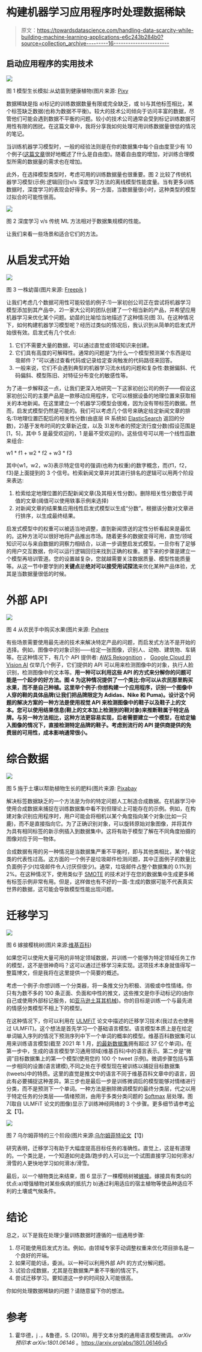# 构建机器学习应用程序时处理数据稀缺

> 原文：<https://towardsdatascience.com/handling-data-scarcity-while-building-machine-learning-applications-e6c243b284b0?source=collection_archive---------16----------------------->

## 启动应用程序的实用技术

![](img/7ecf78cd79521e681a586f4348b14326.png)

图 1 模型生长模拟:从幼苗到健康植物(图片来源: [Pixy](https://pixy.org/191894/)

数据稀缺是指 a)标记的训练数据数量有限或完全缺乏，或 b)与其他标签相比，某个标签缺乏数据(也称为数据不平衡)。较大的技术公司倾向于访问丰富的数据，尽管他们可能会遇到数据不平衡的问题。较小的技术公司通常会受到标记训练数据可用性有限的困扰。在这篇文章中，我将分享我如何处理可用训练数据量很低的情况的笔记。

当训练机器学习模型时，一般的经验法则是在你的数据集中每个自由度至少有 10 个例子([这篇文章](/dimensions-and-degrees-of-freedom-365461abcd5f)很好地概述了什么是自由度)。随着自由度的增加，对训练合理模型所需的数据量的需求也在增加。

此外，在选择模型类型时，考虑可用的训练数据量也很重要。图 2 比较了传统机器学习模型(示例:逻辑回归)v/s 深度学习方法的离线模型性能度量。当有更多训练数据时，深度学习的表现会好得多。另一方面，当数据量很小时，这种类型的模型过拟合的可能性很高。

![](img/55f7be17e07344f1c25c5e1d8264af71.png)

图 2 深度学习 v/s 传统 ML 方法相对于数据集规模的性能。

让我们来看一些场景和适合它们的方法。

# 从启发式开始

![](img/d7797c7f8dd96d00df45ac0c5d1644e8.png)

图 3 一株幼苗(图片来源: [Freepik](https://www.freepik.com/premium-photo/young-plant-new-life-growing-garden-sunlight_3857824.htm) )

让我们考虑几个数据可用性可能较低的例子:1)一家初创公司正在尝试将机器学习模型添加到其产品中，2)一家大公司的团队创建了一个相当新的产品，并希望应用机器学习来优化某个问题。幼苗的比喻恰当地描述了这种情况(图 3)。在这种情况下，如何构建机器学习模型呢？经历过类似的情况后，我认识到从简单的启发式开始很有效。启发式有几个优点:

1.  它们不需要大量的数据，可以通过直觉或领域知识来创建。
2.  它们具有高度的可解释性。通常的问题是“为什么一个模型预测某个东西是垃圾邮件？”可以通过查看代码或记录给定查询触发的代码路径来回答。
3.  一般来说，它们不会遇到典型的机器学习流水线的问题和复杂性:数据偏斜、代码偏斜、模型陈旧、对特征分布变化的敏感性等。

为了进一步解释这一点，让我们更深入地研究一下这家初创公司的例子——假设这家初创公司的主要产品是一款移动应用程序，它可以根据设备的地理位置来获取相关的本地新闻。在这里建立一个机器学习模型会很难，因为没有带标签的数据。然而，启发式模型仍然是可能的。我们可以考虑几个信号来确定给定新闻文章的排名:1)地理位置匹配后的相关性分数(由底层 IR 系统如 [ElasticSearch](https://www.elastic.co/) 返回的分数)，2)基于发布时间的文章新近度，以及 3)发布者的预定流行度分数(假设范围是[1，5]，其中 5 是最受欢迎的，1 是最不受欢迎的)。这些信号可以用一个线性函数来组合:

w1 * f1 + w2 * f2 + w3 * f3

其中{w1，w2，w3}表示特定信号的强调(也称为权重)的数字概念，而{f1，f2，f3}是上面提到的 3 个信号。检索新闻文章并对其进行排名的逻辑可以用两个阶段来表达:

1.  检索给定地理位置的匹配新闻文章(及其相关性分数)。删除相关性分数低于阈值的文章(阈值可以使用轶事示例来选择)
2.  对新闻文章的结果集应用线性启发式模型以生成“分数”。根据该分数对文章进行排序，以生成最终结果。

启发式模型中的权重可以被适当地调整，直到新闻馈送的定性分析看起来是最优的。这种方法可以很好地将产品推出市场。随着更多的数据变得可用，直觉/领域知识可以与来自数据的洞察力相结合，以进一步调整启发式模型。一旦你有了足够的用户交互数据，你可以运行逻辑回归来找到正确的权重。接下来的步骤是建立一个模型再培训管道。您的设置越复杂，您就越需要关注数据质量、模型性能质量等。从这一节中要学到的**关键点**是**绝对可以接受用试探法**来优化某种产品体验，尤其是当数据量很低的时候。

# 外部 API

![](img/a6dba51387936b6a003738adc0a64c32.png)

图 4 从农民手中购买水果(图片来源: [Pxhere](https://pxhere.com/en/photo/921012)

有些场景需要使用最先进的技术来解决特定产品的问题，而启发式方法不是开始的选择。例如，图像中的对象识别——给定一张图像，识别人、动物、建筑物、车辆等。在这种情况下，有几个 API 提供者: [AWS Rekognition](https://aws.amazon.com/rekognition/) ， [Google Cloud 的 Vision AI](https://cloud.google.com/vision) 仅举几个例子，它们提供的 API 可以用来检测图像中的对象，执行人脸识别，检测图像中的文本等。**用一种可以利用这些 API 的方式来分解你的问题可能是一个起步的好方法。图 4 为这种情况提供了一个类比:你可以从农民那里购买水果，而不是自己种植。这里举个例子:你想构建一个应用程序，识别一个图像中人穿的鞋的具体品牌(让我们把品牌限定为 Adidas、Nike 和 Puma)。设计这个问题的解决方案的一种方法是使用视觉 API 来检测图像中的鞋子以及鞋子上的文本。您可以使用结果信息(鞋上的文本加上检测到的鞋对象)来推断鞋属于特定品牌。与另一种方法相比，这种方法更容易实现，后者需要建立一个模型，在给定输入图像的情况下，直接检测特定品牌的鞋子。考虑到流行的 API 提供商提供的免费层的可用性，成本影响通常很小。**

# 综合数据

![](img/70aca0c950bb2925d3c4d5ba10c1f027.png)

图 5 施于土壤以帮助植物生长的肥料(图片来源: [Pixabay](https://pixabay.com/photos/tractor-field-agriculture-landscape-4543124/)

解决标签数据缺乏的一个方法是为你的特定问题人工制造合成数据。在机器学习中使用合成数据来捕捉在训练数据集中看不到但理论上可能存在的示例。例如，在构建对象识别应用程序时，用户可能会将相机以某个角度指向某个对象(比如一只鹿)，而不是直接指向它。为了正确识别对象，可以旋转原始对象图像，并将其作为具有相同标签的新示例插入到数据集中。这将有助于模型了解在不同角度拍摄的图像对应于同一物体。

合成数据有用的另一种情况是当数据集严重不平衡时，即与其他类相比，某个特定类的代表性过高。这方面的一个例子是垃圾邮件检测问题，其中正面例子的数量比负面例子少(垃圾邮件令人讨厌但很少)。通常，垃圾邮件占整个数据集的 0.1%到 2%。在这种情况下，使用类似于 [SMOTE](https://arxiv.org/pdf/1106.1813.pdf) 的技术对于在您的数据集中生成更多稀有标签示例非常有用。但是，这样做也有不好的一面-生成的数据可能不代表真实世界的数据，这可能会导致模型性能出现问题。

# 迁移学习

![](img/0cf93c1c6183af3a8b4fc766fcdc6c69.png)

图 6 嫁接樱桃树(图片来源:[维基百科](https://commons.wikimedia.org/wiki/File:Cherry_tree_grafting_4.jpg))

如果您可以使用大量可用的非特定领域数据，并训练一个能够为特定领域任务工作的模型，这不是很神奇吗？这可以通过迁移学习来实现。这项技术本身就值得写一整篇博文，但是我将在这里提供一个简要的概述。

考虑一个例子:你想训练一个分类器，将一条推文分为积极、消极或中性情绪。你只有为数不多的 100 条正面、负面和中性的推文，这些推文是你手动标记的(由你自己或使用外部标记服务，如[亚马逊土耳其机械](https://www.mturk.com/))。你的目标是训练一个与最先进的情感分类模型不相上下的模型。

在这种情况下，你可以利用在 [ULMFiT](https://arxiv.org/pdf/1801.06146.pdf) 论文中描述的迁移学习技术(我过去也使用过 ULMFiT)。这个想法是首先学习一个基础语言模型。语言模型本质上是在给定单词输入序列的情况下预测序列中下一个单词的概率的模型。维基百科数据集可以用来训练语言模型(截至 2021 年 1 月，[的最新数据集](https://en.wikipedia.org/wiki/Wikipedia:Size_of_Wikipedia#Yearly_statistics)拥有超过 37 亿个单词)。在第一步中，生成的语言模型学习通用领域(维基百科)中的语言表示。第二步是“微调”目标数据集上的第一个模型(使用您的 100 个 tweet 示例)。微调步骤包括与第一步相同的设置(语言建模),不同之处在于模型现在被训练以捕捉目标数据集(tweets)中的特质。这里的直觉是推文中的语言不同于维基百科文章中的语言，因此有必要捕捉这种差异。第三步也是最后一步是训练微调后的模型能够对情绪进行分类，而不是预测下一个单词。一种方法是删除微调模型的最终分类层，代之以用于特定任务的分类层——情绪预测，由用于多类分类问题的 [Softmax](https://en.wikipedia.org/wiki/Softmax_function) 层处理。图 7(取自 ULMFiT 论文的图像)显示了训练神经网络的 3 个步骤。更多细节请参考[论文](https://arxiv.org/pdf/1801.06146.pdf)【1】。

![](img/cb4ecc03dd62d7f6feeaa82fbd2ba3eb.png)

图 7 乌尔姆菲特的三个阶段(图片来源:[乌尔姆菲特论文](https://arxiv.org/pdf/1801.06146.pdf)【1】)

研究表明，迁移学习有助于大幅度提高目标任务的准确性。直觉上，这是有道理的。一个类比是，一个知道如何走路/跑步的人可以比一个试图直接学习如何滑冰/滑雪的人更快地学习如何滑冰/滑雪。

最后，以一个植物类比来结束，图 6 显示了一棵樱桃树被[嫁接](https://en.wikipedia.org/wiki/Grafting)。嫁接具有类似的优点:a)增强植物对某些疾病的抵抗力 b)通过利用适应的宿主植物等使品种适应不利的土壤或气候条件。

# 结论

总之，以下是我在处理少量训练数据时遵循的一组通用步骤:

1.  尽可能使用启发式方法。例如，由领域专家手动调整权重来优化项目排名是一个良好的开端。
2.  如果可能的话，委派。以一种可以利用外部 API 的方式分解问题。
3.  试验合成数据，尤其是在数据集严重不平衡的情况下。
4.  尝试迁移学习。要知道这一步的时间投入可能很高。

你如何处理数据稀缺的问题？请随意留下你的想法。

# 参考

1.  霍华德，j .，&鲁德，S. (2018)。用于文本分类的通用语言模型微调。 *arXiv 预印本 arXiv:1801.06146* 。https://arxiv.org/abs/1801.06146v5